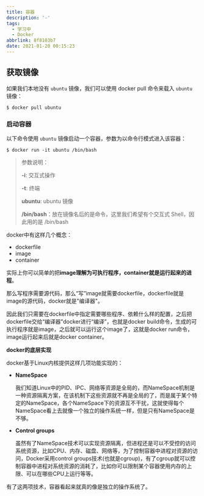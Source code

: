 ```yaml
---
title: 容器
description: '-'
tags:
  - 学习中
  - Docker
abbrlink: 8f8103b7
date: 2021-01-20 00:15:23
---
```




## 获取镜像

如果我们本地没有 `ubuntu` 镜像，我们可以使用 docker pull 命令来载入 `ubuntu` 镜像：

```
$ docker pull ubuntu
```

### 启动容器

以下命令使用 `ubuntu` 镜像启动一个容器，参数为以命令行模式进入该容器：

```
$ docker run -it ubuntu /bin/bash
```

> 参数说明：
>
> **-i**: 交互式操作
>
> **-t**: 终端
>
> **ubuntu**: ubuntu 镜像
>
> **/bin/bash**：放在镜像名后的是命令，这里我们希望有个交互式 Shell，因此用的是 /bin/bash



docker中有这样几个概念：

- dockerfile
- image
- container

实际上你可以简单的把**image理解为可执行程序，container就是运行起来的进程**。

那么写程序需要源代码，那么“写”image就需要dockerfile，dockerfile就是image的源代码，docker就是"编译器"。

因此我们只需要在dockerfile中指定需要哪些程序、依赖什么样的配置，之后把dockerfile交给“编译器”docker进行“编译”，也就是docker build命令，生成的可执行程序就是image，之后就可以运行这个image了，这就是docker run命令，image运行起来后就是docker container。





**docker的底层实现**



docker基于Linux内核提供这样几项功能实现的：

- **NameSpace**

  我们知道Linux中的PID、IPC、网络等资源是全局的，而NameSpace机制是一种资源隔离方案，在该机制下这些资源就不再是全局的了，而是属于某个特定的NameSpace，各个NameSpace下的资源互不干扰，这就使得每个NameSpace看上去就像一个独立的操作系统一样，但是只有NameSpace是不够。

- **Control groups**

  虽然有了NameSpace技术可以实现资源隔离，但进程还是可以不受控的访问系统资源，比如CPU、内存、磁盘、网络等，为了控制容器中进程对资源的访问，Docker采用control groups技术(也就是cgroup)，有了cgroup就可以控制容器中进程对系统资源的消耗了，比如你可以限制某个容器使用内存的上限、可以在哪些CPU上运行等等。

有了这两项技术，容器看起来就真的像是独立的操作系统了。